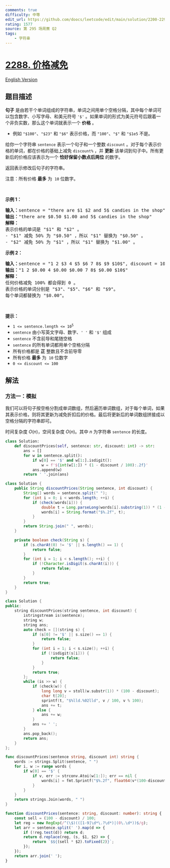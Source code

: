 ```yaml
---
comments: true
difficulty: 中等
edit_url: https://github.com/doocs/leetcode/edit/main/solution/2200-2299/2288.Apply%20Discount%20to%20Prices/README.md
rating: 1577
source: 第 295 场周赛 Q2
tags:
    - 字符串
---
```


# [2288. 价格减免](https://leetcode.cn/problems/apply-discount-to-prices)

[English Version](/solution/2200-2299/2288.Apply%20Discount%20to%20Prices/README_EN.md)

## 题目描述

<!-- 这里写题目描述 -->

<p><strong>句子</strong> 是由若干个单词组成的字符串，单词之间用单个空格分隔，其中每个单词可以包含数字、小写字母、和美元符号 <code>'$'</code> 。如果单词的形式为美元符号后跟着一个非负实数，那么这个单词就表示一个 <strong>价格</strong> 。</p>

<ul>
	<li>例如 <code>"$100"</code>、<code>"$23"</code> 和 <code>"$6"</code> 表示价格，而 <code>"100"</code>、<code>"$"</code> 和 <code>"$1e5</code> 不是。</li>
</ul>

<p>给你一个字符串 <code>sentence</code> 表示一个句子和一个整数 <code>discount</code> 。对于每个表示价格的单词，都在价格的基础上减免 <code>discount%</code> ，并 <strong>更新</strong> 该单词到句子中。所有更新后的价格应该表示为一个 <strong>恰好保留小数点后两位</strong> 的数字。</p>

<p>返回表示修改后句子的字符串。</p>

<p>注意：所有价格 <strong>最多</strong> 为&nbsp; <code>10</code> 位数字。</p>

<p>&nbsp;</p>

<p><strong>示例 1：</strong></p>

<pre>
<strong>输入：</strong>sentence = "there are $1 $2 and 5$ candies in the shop", discount = 50
<strong>输出：</strong>"there are $0.50 $1.00 and 5$ candies in the shop"
<strong>解释：</strong>
表示价格的单词是 "$1" 和 "$2" 。 
- "$1" 减免 50% 为 "$0.50" ，所以 "$1" 替换为 "$0.50" 。
- "$2" 减免 50% 为 "$1" ，所以 "$1" 替换为 "$1.00" 。</pre>

<p><strong>示例 2：</strong></p>

<pre>
<strong>输入：</strong>sentence = "1 2 $3 4 $5 $6 7 8$ $9 $10$", discount = 100
<strong>输出：</strong>"1 2 $0.00 4 $0.00 $0.00 7 8$ $0.00 $10$"
<strong>解释：</strong>
任何价格减免 100% 都会得到 0 。
表示价格的单词分别是 "$3"、"$5"、"$6" 和 "$9"。
每个单词都替换为 "$0.00"。
</pre>

<p>&nbsp;</p>

<p><strong>提示：</strong></p>

<ul>
	<li><code>1 &lt;= sentence.length &lt;= 10<sup>5</sup></code></li>
	<li><code>sentence</code> 由小写英文字母、数字、<code>' '</code> 和&nbsp;<code>'$'</code> 组成</li>
	<li><code>sentence</code> 不含前导和尾随空格</li>
	<li><code>sentence</code> 的所有单词都用单个空格分隔</li>
	<li>所有价格都是 <strong>正</strong> 整数且不含前导零</li>
	<li>所有价格 <strong>最多</strong> 为&nbsp; <code>10</code> 位数字</li>
	<li><code>0 &lt;= discount &lt;= 100</code></li>
</ul>

## 解法

### 方法一：模拟

我们可以将句子按空格分割成单词数组，然后遍历单词数组，对于每个单词，如果其表示价格，则将其更新为减免折扣后的价格。最后将更新后的单词数组拼接成以空格分隔的字符串即可。

时间复杂度 $O(n)$，空间复杂度 $O(n)$。其中 $n$ 为字符串 `sentence` 的长度。

<!-- tabs:start -->

```python
class Solution:
    def discountPrices(self, sentence: str, discount: int) -> str:
        ans = []
        for w in sentence.split():
            if w[0] == '$' and w[1:].isdigit():
                w = f'${int(w[1:]) * (1 - discount / 100):.2f}'
            ans.append(w)
        return ' '.join(ans)
```

```java
class Solution {
    public String discountPrices(String sentence, int discount) {
        String[] words = sentence.split(" ");
        for (int i = 0; i < words.length; ++i) {
            if (check(words[i])) {
                double t = Long.parseLong(words[i].substring(1)) * (1 - discount / 100.0);
                words[i] = String.format("$%.2f", t);
            }
        }
        return String.join(" ", words);
    }

    private boolean check(String s) {
        if (s.charAt(0) != '$' || s.length() == 1) {
            return false;
        }
        for (int i = 1; i < s.length(); ++i) {
            if (!Character.isDigit(s.charAt(i))) {
                return false;
            }
        }
        return true;
    }
}
```

```cpp
class Solution {
public:
    string discountPrices(string sentence, int discount) {
        istringstream is(sentence);
        string w;
        string ans;
        auto check = [](string s) {
            if (s[0] != '$' || s.size() == 1) {
                return false;
            }
            for (int i = 1; i < s.size(); ++i) {
                if (!isdigit(s[i])) {
                    return false;
                }
            }
            return true;
        };
        while (is >> w) {
            if (check(w)) {
                long long v = stoll(w.substr(1)) * (100 - discount);
                char t[20];
                sprintf(t, "$%lld.%02lld", v / 100, v % 100);
                ans += t;
            } else {
                ans += w;
            }
            ans += ' ';
        }
        ans.pop_back();
        return ans;
    }
};
```

```go
func discountPrices(sentence string, discount int) string {
	words := strings.Split(sentence, " ")
	for i, w := range words {
		if w[0] == '$' {
			if v, err := strconv.Atoi(w[1:]); err == nil {
				words[i] = fmt.Sprintf("$%.2f", float64(v*(100-discount))/100)
			}
		}
	}
	return strings.Join(words, " ")
}
```

```ts
function discountPrices(sentence: string, discount: number): string {
    const sell = (100 - discount) / 100;
    let reg = new RegExp(/^(\$)(([1-9]\d*\.?\d*)|(0\.\d*))$/g);
    let arr = sentence.split(' ').map(d => {
        if (!reg.test(d)) return d;
        return d.replace(reg, (s, $1, $2) => {
            return `$${(sell * $2).toFixed(2)}`;
        });
    });
    return arr.join(' ');
}
```

<!-- tabs:end -->

<!-- end -->
